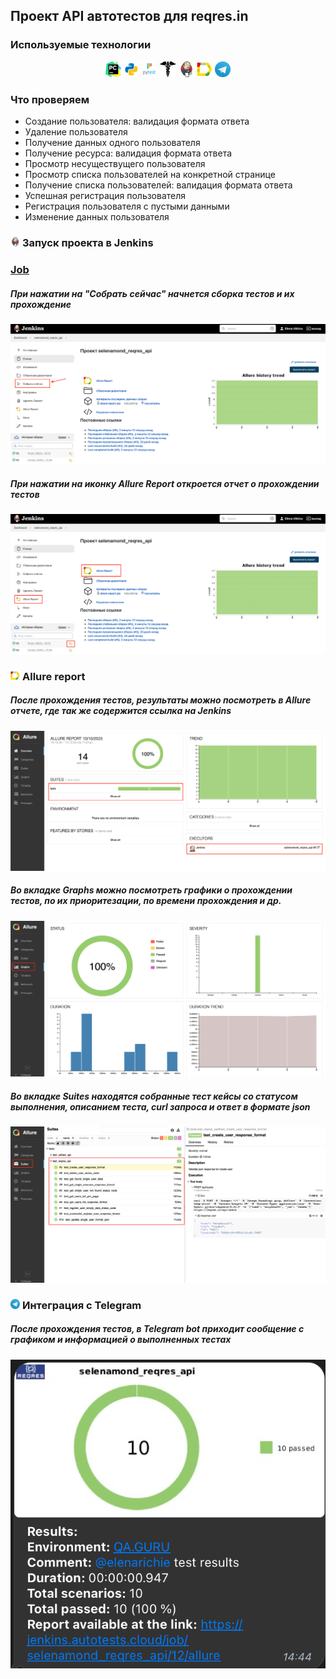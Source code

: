 ## Проект API автотестов для reqres.in


<!-- Технологии -->

### Используемые технологии
<p  align="center">
  <code><img width="5%" title="Pycharm" src="images/pycharm.png"></code>
  <code><img width="5%" title="Python" src="images/python.png"></code>
  <code><img width="5%" title="Pytest" src="images/pytest.png"></code>
  <code><img width="5%" title="Requests" src="images/requests.png"></code>
  <code><img width="5%" title="Jenkins" src="images/jenkins.png"></code>
  <code><img width="5%" title="Allure Report" src="images/allure_report.png"></code>
  <code><img width="5%" title="Telegram" src="images/tg.png"></code>
</p>

<!-- Тест кейсы -->

### Что проверяем

* Создание пользователя: валидация формата ответа
* Удаление пользователя
* Получение данных одного пользователя
* Получение ресурса: валидация формата ответа
* Просмотр несуществущего пользователя
* Просмотр списка пользователей на конкретной странице
* Получение списка пользователей: валидация формата ответа 
* Успешная регистрация пользователя
* Регистрация пользователя с пустыми данными
* Изменение данных пользователя


<!-- Jenkins -->

### <img width="3%" title="Jenkins" src="images/jenkins.png"> Запуск проекта в Jenkins
### [Job](https://jenkins.autotests.cloud/job/selenamond_reqres_api/)
##### При нажатии на "Собрать сейчас" начнется сборка тестов и их прохождение
![This is an image](images/screenshots/jenkins_start.png)
##### При нажатии на иконку Allure Report откроется отчет о прохождении тестов
![This is an image](images/screenshots/allure_jenkins.png)


<!-- Allure report -->

### <img width="3%" title="Allure Report" src="images/allure_report.png"> Allure report
##### После прохождения тестов, результаты можно посмотреть в Allure отчете, где так же содержится ссылка на Jenkins
![This is an image](images/screenshots/allure_overview.png)

##### Во вкладке Graphs можно посмотреть графики о прохождении тестов, по их приоритезации, по времени прохождения и др.
![This is an image](images/screenshots/allure_graphs.png)

##### Во вкладке Suites находятся собранные тест кейсы со статусом выполнения, описанием теста, curl запроса и ответ в формате json
![This is an image](images/screenshots/allure_suites.png)


<!-- Telegram -->

### <img width="3%" title="Telegram" src="images/tg.png"> Интеграция с Telegram
##### После прохождения тестов, в Telegram bot приходит сообщение с графиком и информацией о выполненных тестах
![This is an image](images/screenshots/tg_allure.png)
